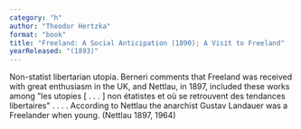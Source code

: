 ```yaml
---
category: "h"
author: "Theodor Hertzka"
format: "book"
title: "Freeland: A Social Anticipation (1890); A Visit to Freeland"
yearReleased: "(1893)"
---
```

Non-statist libertarian utopia. Berneri comments that Freeland was received with great enthusiasm in the UK, and Nettlau, in 1897, included these works among "les utopies [ . . . ] non étatistes et où se retrouvent des tendances libertaires" . . . . According to Nettlau the anarchist Gustav Landauer was a Freelander when young. (Nettlau 1897, 1964)
